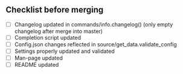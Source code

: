 ## Checklist before merging 
- [ ] Changelog updated in commands/info.changelog() (only empty changelog after merge into master)
- [ ] Completion script updated
- [ ] Config.json changes reflected in source/get_data.validate_config
- [ ] Settings properly updated and validated
- [ ] Man-page updated
- [ ] README updated
